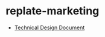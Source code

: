 # replate-marketing
 * [Technical Design Document](https://docs.google.com/document/d/1wSq4LByT5i4Z4KL_k2MvN4oLEToGGLGJb64NITssmUM/edit#)
